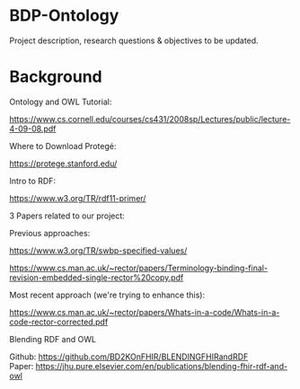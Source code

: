 # BDP-Ontology


Project description, research questions & objectives to be updated.



# Background


Ontology and OWL Tutorial:

https://www.cs.cornell.edu/courses/cs431/2008sp/Lectures/public/lecture-4-09-08.pdf


Where to Download Protegé:

https://protege.stanford.edu/


Intro to RDF:

https://www.w3.org/TR/rdf11-primer/


3 Papers related to our project:

Previous approaches:

https://www.w3.org/TR/swbp-specified-values/

https://www.cs.man.ac.uk/~rector/papers/Terminology-binding-final-revision-embedded-single-rector%20copy.pdf

Most recent approach (we're trying to enhance this):

https://www.cs.man.ac.uk/~rector/papers/Whats-in-a-code/Whats-in-a-code-rector-corrected.pdf



Blending RDF and OWL

Github: https://github.com/BD2KOnFHIR/BLENDINGFHIRandRDF </br>
Paper: https://jhu.pure.elsevier.com/en/publications/blending-fhir-rdf-and-owl
